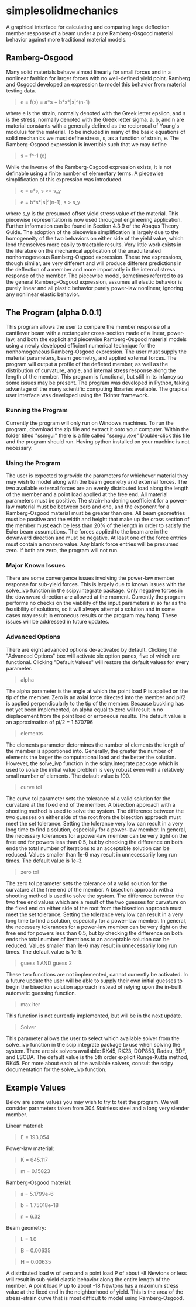 # simplesolidmechanics
A graphical interface for calculating and comparing large deflection member response of a beam under a pure Ramberg-Osgood material behavior against more traditional material models.
## Ramberg-Osgood
Many solid materials behave almost linearly for small forces and in a nonlinear fashion for larger forces with no well-defined yield point. Ramberg and Osgood developed an expression to model this behavior from material testing data.

>e = f(s) = a\*s + b\*s\*|s|^(n-1)

where e is the strain, normally denoted with the Greek letter epsilon, and s is the stress, normally denoted with the Greek letter sigma. a, b, and n are material constants with a generally defined as the reciprocal of Young's modulus for the material. To be included in many of the basic equations of solid mechanics we must define stress, s, as a function of strain, e. The Ramberg-Osgood expression is invertible such that we may define

>s = f^-1 (e)

While the inverse of the Ramberg-Osgood expression exists, it is not definable using a finite number of elementary terms. A piecewise simplification of this expression was introduced.

>e = a\*s,   s <= s_y

>e = b\*s\*|s|^(n-1),   s > s_y

where s_y is the presumed offset yield stress value of the material. This piecewise representation is now used througout engineering application. Further information can be found in Section 4.3.9 of the Abaqus Theory Guide. The adoption of the piecewise simplification is largely due to the homogeneity of the two behaviors on either side of the yield value, which lend themselves more easily to tractable results. Very little work exists in the literature on the mechanical application of the unadulterated nonhomogeneous Ramberg-Osgood expression. These two expressions, though similar, are very different and will produce different predictions in the deflection of a member and more importantly in the internal stress response of the member. The piecewise model, sometimes referred to as the general Ramberg-Osgood expression, assumes all elastic behavior is purely linear and all plastic behavior purely power-law nonlinear, ignoring any nonlinear elastic behavior.

## The Program (alpha 0.0.1)
This program allows the user to compare the member response of a cantilever beam with a rectangular cross-section made of a linear, power-law, and both the explicit and piecewise Ramberg-Osgood material models using a newly developed efficient numerical technique for the nonhomogeneous Ramberg-Osgood expression. The user must supply the material parameters, beam geometry, and applied external forces. The program will output a profile of the defleted member, as well as the distribution of curvature, angle, and internal stress response along the length of the member. This program is functional, but still in its infancy so some issues may be present. The program was developed in Python, taking advantage of the many scientific computing libraries available. The grapical user interface was developed using the Tkinter framework.

### Running the Program
Currently the program will only run on Windows machines. To run the program, download the zip file and extract it onto your computer. Within the folder titled "ssmgui" there is a file called "ssmgui.exe" Double-click this file and the program should run. Having python installed on your machine is not necessary.

### Using the Program
The user is expected to provide the parameters for whichever material they may wish to model along with the beam geometry and external forces. The two available external forces are an evenly distributed load along the length of the member and a point load applied at the free end. All material parameters must be positive. The strain-hardening coefficient for a power-law material must be between zero and one, and the exponent for a Ramberg-Osgood material must be greater than one. All beam geometries must be positive and the width and height that make up the cross section of the member must each be less than 20% of the length in order to satisfy the Euler beam assumptions. The forces applied to the beam are in the downward direction and must be negative. At least one of the force entries must contain a nonzero value. Any blank force entries will be presumed zero. If both are zero, the program will not run.

### Major Known Issues
There are some convergence issues involving the power-law member response for sub-yield forces. This is largely due to known issues with the solve_ivp function in the scipy.integrate package. Only negative forces in the downward direction are allowed at the moment. Currently the program performs no checks on the viability of the input parameters in so far as the feasibility of solutions, so it will always attempt a solution and in some cases may result in erroneous results or the program may hang. These issues will be addressed in future updates.

### Advanced Options
There are eight advanced options de-activated by default. Clicking the "Advanced Options" box will activate six option panes, five of which are functional. Clicking "Default Values" will restore the default values for every parameter.

>alpha

The alpha parameter is the angle at which the point load P is applied on the tip of the member. Zero is an axial force directed into the member and pi/2 is applied perpendicularly to the tip of the member. Because buckling has not yet been implemented, an alpha equal to zero will result in no displacement from the point load or erroneous results. The default value is an approximation of pi/2 = 1.570796

>elements

The elements parameter determines the number of elements the length of the member is apportioned into. Generally, the greater the number of elements the larger the computational load and the better the solution. However, the solve_ivp function in the scipy.integrate package which is used to solve the initial value problem is very robust even with a relatively small number of elements. The default value is 100.

>curve tol

The curve tol parameter sets the tolerance of a valid solution for the curvature at the fixed end of the member. A bisection approach with a shooting method is used to solve the system. The difference between the two guesses on either side of the root from the bisection approach must meet the set tolerance. Setting the tolerance very low can result in a very long time to find a solution, especially for a power-law member. In general, the necessary tolerances for a power-law member can be very tight on the free end for powers less than 0.5, but by checking the difference on both ends the total number of iterations to an acceptable solution can be reduced. Values smaller than 1e-6 may result in unnecessarily long run times. The default value is 1e-3.

>zero tol

The zero tol parameter sets the tolerance of a valid solution for the curvature at the free end of the member. A bisection approach with a shooting method is used to solve the system. The difference between the two free end values which are a result of the two guesses for curvature on the fixed end on either side of the root from the bisection approach must meet the set tolerance. Setting the tolerance very low can result in a very long time to find a solution, especially for a power-law member. In general, the necessary tolerances for a power-law member can be very tight on the free end for powers less than 0.5, but by checking the difference on both ends the total number of iterations to an acceptable solution can be reduced. Values smaller than 1e-6 may result in unnecessarily long run times. The default value is 1e-5.

>guess 1 AND guess 2

These two functions are not implemented, cannot currently be activated. In a future update the user will be able to supply their own initial guesses to begin the bisection solution approach instead of relying upon the in-built automatic guessing function.

>max iter

This function is not currently implemented, but will be in the next update.

>Solver

This parameter allows the user to select which available solver from the solve_ivp function in the scip.integrate package to use when solving the system. There are six solvers available: RK45, RK23, DOP853, Radau, BDF, and LSODA. The default value is the 5th order explicit Runge-Kutta method, RK45. For more about each of the available solvers, consult the scipy documentation for the solve_ivp function.

## Example Values
Below are some values you may wish to try to test the program. We will consider parameters taken from 304 Stainless steel and a long very slender member.

Linear material:
>E = 193,054

Power-law material:
>K = 645.117

>m = 0.15823

Ramberg-Osgood material:
>a = 5.1799e-6

>b = 1.75018e-18

>n = 6.32

Beam geometry:
>L = 1.0

>B = 0.00635

>H = 0.00635

A distributed load w of zero and a point load P of about -8 Newtons or less will result in sub-yield elastic behavior along the entire length of the member. A point load P up to about -18 Newtons has a maximum stress value at the fixed end in the neighborhood of yield. This is the area of the stress-strain curve that is most difficult to model using Ramberg-Osgood.
